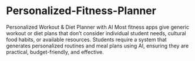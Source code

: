 # Personalized-Fitness-Planner
Personalized Workout & Diet Planner with AI Most fitness apps give generic workout or diet plans that don’t consider individual student needs, cultural food habits, or available resources. Students require a system that generates personalized routines and meal plans using AI, ensuring they are practical, budget-friendly, and effective.
